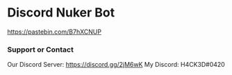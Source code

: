 # Discord Nuker Bot
https://pastebin.com/B7hXCNUP







### Support or Contact
Our Discord Server: https://discord.gg/2jM6wK
My Discord: H4CK3D#0420
